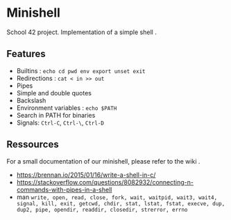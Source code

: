 # Minishell
School 42 project. Implementation of a simple shell <minishell>.

## Features

* Builtins : ``` echo cd pwd env export unset exit ```
* Redirections : ``` cat < in >> out ```
* Pipes
* Simple and double quotes
* Backslash
* Environment variables : ``` echo $PATH ```
* Search in PATH for binaries
* Signals: `Ctrl-C`, `Ctrl-\`, `Ctrl-D`

## Ressources

For a small documentation of our minishell, please refer to the wiki .

* https://brennan.io/2015/01/16/write-a-shell-in-c/
* https://stackoverflow.com/questions/8082932/connecting-n-commands-with-pipes-in-a-shell
* man ``` write, open, read, close, fork, wait, waitpid, wait3, wait4, signal, kill, exit, getcwd, chdir, stat, lstat, fstat, execve, dup, dup2, pipe, opendir, readdir, closedir, strerror, errno ```
